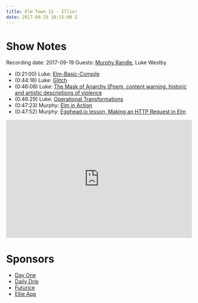 ```yaml
---
title: Elm Town 21 - Ellie!
date: 2017-09-25 10:15:00 Z
---
```


# Show Notes
Recording date: 2017-09-19
Guests: [Murphy Randle](https://twitter.com/splodingsocks), Luke Westby


- (0:21:00) Luke: [Elm-Basic-Compile](https://github.com/prozacchiwawa/elm-basic-compile) 
- (0:44:16) Luke: [Glitch](https://glitch.com/)
- (0:46:08) Luke: [The Mask of Anarchy (Poem, content warning, historic and artistic descriptions of violence](http://knarf.english.upenn.edu/PShelley/anarchy.html)
- (0:46:29) Luke: [Operational Transformations](http://www.codecommit.com/blog/java/understanding-and-applying-operational-transformation)
- (0:47:23) Murphy: [Elm in Action](https://www.manning.com/books/elm-in-action)
- (0:47:52) Murphy: [Egghead.io lesson, Making an HTTP Request in Elm](https://egghead.io/lessons/make-an-http-request-in-elm)

<iframe src="https://cast.rocks/player/6039/Elm-Town-21--Ellie.mp3?episodeTitle=Elm%20Town%2021%2C%20Ellie!&podcastTitle=Elm%20Town&episodeDate=September%2025th%2C%202017&imageURL=https%3A%2F%2Fcast.rocks%2Fhosting%2F6039%2Ffeeds%2F8YSE5.jpg&itunesLink=https%3A%2F%2Fitunes.apple.com%2Fus%2Fpodcast%2Felm-town%2Fid1158047037%3Fmt%3D2" style="border: none; min-height: 265px; max-height: 320px; max-width: 558px; min-width: 270px; width: 100%; height: 100%;" scrollbars="no"></iframe>

# Sponsors
- [Day One](https://dayoneapp.com)
- [Daily Drip](https://www.dailydrip.com/)
- [Futurice](http://futurice.com/)
- [Ellie App](https://ellie-app.com/new)
